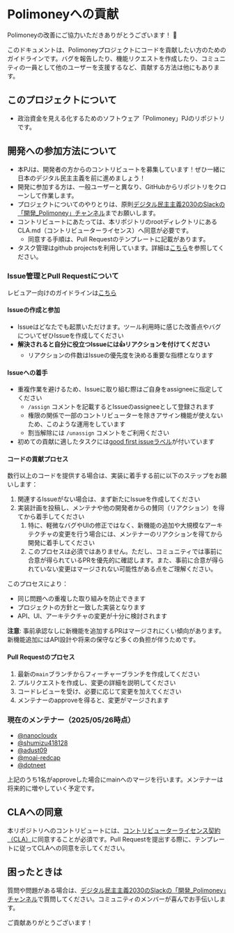 # Polimoneyへの貢献

Polimoneyの改善にご協力いただきありがとうございます！ 🎉

このドキュメントは、Polimoneyプロジェクトにコードを貢献したい方のためのガイドラインです。バグを報告したり、機能リクエストを作成したり、コミュニティの一員として他のユーザーを支援するなど、貢献する方法は他にもあります。

## このプロジェクトについて

- 政治資金を見える化するためのソフトウェア「Polimoney」PJのリポジトリです。

## 開発への参加方法について

- 本PJは、開発者の方からのコントリビュートを募集しています！ぜひ一緒に日本のデジタル民主主義を前に進めましょう！
- 開発に参加する方は、一般ユーザーと異なり、GitHubからリポジトリをクローンして作業します。
- プロジェクトについてのやりとりは、原則[デジタル民主主義2030のSlackの「開発_Polimoney」チャンネル](https://dd2030.slack.com/archives/C08FL5L6GSH)までお願いします。
- コントリビュートにあたっては、本リポジトリのrootディレクトリにあるCLA.md（コントリビューターライセンス）へ同意が必要です。
  - 同意する手順は、Pull Requestのテンプレートに記載があります。
- タスク管理はgithub projectsを利用しています。詳細は[こちら](./PROJECTS.md)を参照してください。

### Issue管理とPull Requestについて
レビュアー向けのガイドラインは[こちら](./CODE_REVIEW_GUIDELINES.md)

#### Issueの作成と参加
- Issueはどなたでも起票いただけます。ツール利用時に感じた改善点やバグについてぜひIssueを作成してください
- **解決されると自分に役立つIssueには👍リアクションを付けてください**
  - リアクションの件数はIssueの優先度を決める重要な指標となります

#### Issueへの着手
- 重複作業を避けるため、Issueに取り組む際はご自身をassigneeに指定してください
  - `/assign` コメントを記載するとIssueのassigneeとして登録されます
  - 権限の関係で一部のコントリビューターを除きアサイン機能が使えないため、このような運用をしています
  - 割当解除には `/unassign` コメントをご利用ください
- 初めての貢献に適したタスクには[good first issueラベル](https://github.com/digitaldemocracy2030/polimoney/issues?q=is%3Aissue%20state%3Aopen%20label%3A%22good%20first%20issue%22)が付いています

#### コードの貢献プロセス
数行以上のコードを提供する場合は、実装に着手する前に以下のステップをお願いします：
1. 関連するIssueがない場合は、まず新たにIssueを作成してください
2. 実装計画を投稿し、メンテナや他の開発者からの賛同（リアクション）を得てから着手してください
   1. 特に、軽微なバグやUIの修正ではなく、新機能の追加や大規模なアーキテクチャの変更を行う場合には、メンテナーのリアクションを得てから開発に着手してください
   2. このプロセスは必須ではありません。ただし、コミュニティでは事前に合意が得られているPRを優先的に確認します。また、事前に合意が得られていない変更はマージされない可能性がある点をご理解ください。

このプロセスにより：
- 同じ問題への重複した取り組みを防止できます
- プロジェクトの方針と一致した実装となります
- API、UI、アーキテクチャの変更が十分に検討されます

**注意**: 事前承認なしに新機能を追加するPRはマージされにくい傾向があります。新機能追加にはAPI設計や将来の保守など多くの負担が伴うためです。

#### Pull Requestのプロセス

1. 最新の`main`ブランチからフィーチャーブランチを作成してください
2. プルリクエストを作成し、変更の詳細を説明してください
3. コードレビューを受け、必要に応じて変更を加えてください
4. メンテナーのapproveを得ると、変更がマージされます

### 現在のメンテナー（2025/05/26時点）
- [@nanocloudx](https://github.com/nanocloudx)
- [@shumizu418128](https://github.com/shumizu418128)
- [@adust09](https://github.com/adsut09)
- [@moai-redcap](https://github.com/moai-redcap)
- [@dotneet](https://github.com/dotneet)

上記のうち1名がapproveした場合にmainへのマージを行います。メンテナーは将来的に増やしていく予定です。


## CLAへの同意

本リポジトリへのコントリビュートには、[コントリビューターライセンス契約（CLA）](https://github.com/digitaldemocracy2030/polimoney/blob/main/CLA.md)に同意することが必須です。Pull Requestを提出する際に、テンプレートに従ってCLAへの同意を示してください。

## 困ったときは

質問や問題がある場合は、[デジタル民主主義2030のSlackの「開発_Polimoney」チャンネル](https://dd2030.slack.com/archives/C08FL5L6GSH)で質問してください。コミュニティのメンバーが喜んでお手伝いします。

ご貢献ありがとうございます！
